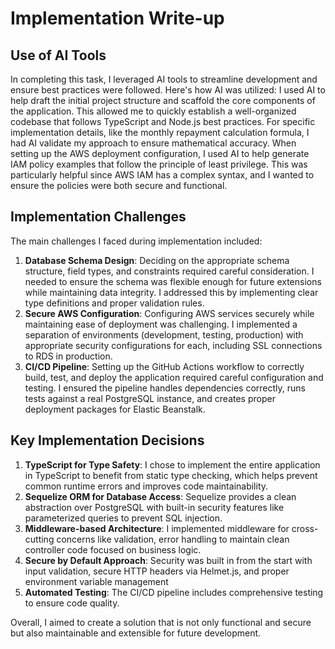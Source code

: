 # Implementation Write-up
## Use of AI Tools
In completing this task, I leveraged AI tools to streamline development and ensure best practices were followed. Here's how AI was utilized:
I used AI to help draft the initial project structure and scaffold the core components of the application. This allowed me to quickly establish a well-organized codebase that follows TypeScript and Node.js best practices. For specific implementation details, like the monthly repayment calculation formula, I had AI validate my approach to ensure mathematical accuracy.
When setting up the AWS deployment configuration, I used AI to help generate IAM policy examples that follow the principle of least privilege. This was particularly helpful since AWS IAM has a complex syntax, and I wanted to ensure the policies were both secure and functional.

## Implementation Challenges
The main challenges I faced during implementation included:
1. **Database Schema Design**: Deciding on the appropriate schema structure, field types, and constraints required careful consideration. I needed to ensure the schema was flexible enough for future extensions while maintaining data integrity. I addressed this by implementing clear type definitions and proper validation rules.
2. **Secure AWS Configuration**: Configuring AWS services securely while maintaining ease of deployment was challenging. I implemented a separation of environments (development, testing, production) with appropriate security configurations for each, including SSL connections to RDS in production.
3. **CI/CD Pipeline**: Setting up the GitHub Actions workflow to correctly build, test, and deploy the application required careful configuration and testing. I ensured the pipeline handles dependencies correctly, runs tests against a real PostgreSQL instance, and creates proper deployment packages for Elastic Beanstalk.

## Key Implementation Decisions
1. **TypeScript for Type Safety**: I chose to implement the entire application in TypeScript to benefit from static type checking, which helps prevent common runtime errors and improves code maintainability.
2. **Sequelize ORM for Database Access**: Sequelize provides a clean abstraction over PostgreSQL with built-in security features like parameterized queries to prevent SQL injection.
3. **Middleware-based Architecture**: I implemented middleware for cross-cutting concerns like validation, error handling to maintain clean controller code focused on business logic.
 4. **Secure by Default Approach**: Security was built in from the start with input validation, secure HTTP headers via Helmet.js, and proper environment variable management
5. **Automated Testing**: The CI/CD pipeline includes comprehensive testing to ensure code quality.

Overall, I aimed to create a solution that is not only functional and secure but also maintainable and extensible for future development.
